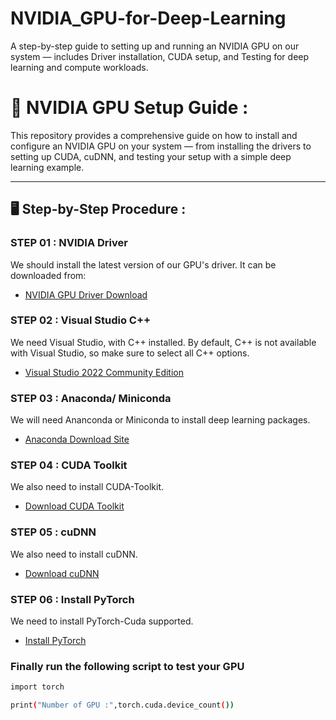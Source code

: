 # NVIDIA_GPU-for-Deep-Learning
A step-by-step guide to setting up and running an NVIDIA GPU on our system — includes Driver installation, CUDA setup, and Testing for deep learning and compute workloads.

# 🔧 NVIDIA GPU Setup Guide : 

This repository provides a comprehensive guide on how to install and configure an NVIDIA GPU on your system — from installing the drivers to setting up CUDA, cuDNN, and testing your setup with a simple deep learning example.

---

## 🖥️ Step-by-Step Procedure :

### STEP 01 : NVIDIA Driver  

We should install the latest version of our GPU's driver. It can be downloaded from:   
- [NVIDIA GPU Driver Download](https://www.nvidia.com/en-us/drivers/)

### STEP 02 : Visual Studio C++

We need Visual Studio, with C++ installed. By default, C++ is not available with Visual Studio, so make sure to select all C++ options.  
- [Visual Studio 2022 Community Edition](https://visualstudio.microsoft.com/vs/community/)

### STEP 03 : Anaconda/ Miniconda

We will need Ananconda or Miniconda to install deep learning packages.  
- [Anaconda Download Site](https://www.anaconda.com/download)

### STEP 04 : CUDA Toolkit

We also need to install CUDA-Toolkit.  
- [Download CUDA Toolkit ](https://developer.nvidia.com/cuda-toolkit-archive)

### STEP 05 : cuDNN

We also need to install cuDNN.  
- [Download cuDNN](https://developer.nvidia.com/rdp/cudnn-archive)

### STEP 06 : Install PyTorch
We need to install PyTorch-Cuda supported. 
- [Install PyTorch](https://pytorch.org/get-started/locally/)

### Finally run the following script to test your GPU
```bash
import torch

print("Number of GPU :",torch.cuda.device_count())
